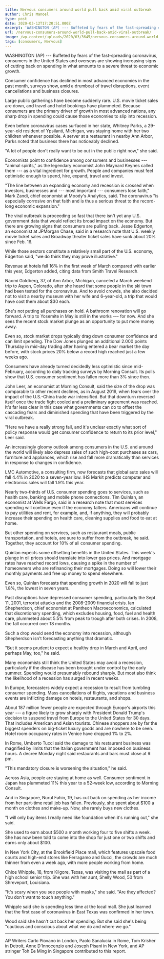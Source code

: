 ```yaml
---
title: Nervous consumers around world pull back amid viral outbreak
author: Chris Manoel
type: post
date: 2020-03-12T17:20:51.000Z
excerpt: 'WASHINGTON (AP) --- Buffeted by fears of the fast-spreading coronavirus, consumers in the United States and overseas are showing increasing signs of cutting back on spending in what amounts to a severe threat to economic growth. Consumer confidence has declined in most advanced economies in the past month, surveys show, amid a drumbeat of travel&hellip;'
url: /nervous-consumers-around-world-pull-back-amid-viral-outbreak/
image: /wp-content/uploads/2020/03/3645/nervous-consumers-around-world-pull-back-amid-viral-outbreak.jpg
tags: [consumers, Nervous]
---
```


WASHINGTON (AP) --- Buffeted by fears of the fast-spreading coronavirus, consumers in the United States and overseas are showing increasing signs of cutting back on spending in what amounts to a severe threat to economic growth.

Consumer confidence has declined in most advanced economies in the past month, surveys show, amid a drumbeat of travel disruptions, event cancellations and business closures.

Large public gatherings have become suddenly rare. U.S. movie ticket sales are down, and travel and hotel bookings have plummeted. Because consumers are the primary driver of growth in most advanced nations, any sharp drop in spending could cause those economies to slip into recession.

Even before coronavirus cases surfaced in her state, Whitney Parks, a 29-year-old resident of Ypsilanti, Michigan, was staying home with her two children whenever possible. A server at a restaurant in nearby Ann Arbor, Parks noted that business there has noticeably declined.

"A lot of people don't really want to be out in the public right now," she said.

Economists point to confidence among consumers and businesses --- "animal spirits," as the legendary economist John Maynard Keynes called them --- as a vital ingredient for growth. People and companies must feel optimistic enough to spend, hire, expand, travel and invest.

"The line between an expanding economy and recession is crossed when investors, businesses and --- most important --- consumers lose faith," Mark Zandi, chief economist at Moody's Analytics, said. The coronavirus "is especially corrosive on that faith and is thus a serious threat to the record-long economic expansion."

The viral outbreak is proceeding so fast that there isn't yet any U.S. government data that would reflect its broad impact on the economy. But there are growing signs that consumers are pulling back. Jesse Edgerton, an economist at JPMorgan Chase, said in a research note that U.S. weekly movie ticket sales and Broadway theater ticket sales have sunk about 20% since Feb. 16.

While those sectors constitute a relatively small part of the U.S. economy, Edgerton said, "we do think they may prove illustrative."

Revenue at hotels fell 16% in the first week of March compared with earlier this year, Edgerton added, citing data from Smith Travel Research.

Naomi Goldberg, 37, of Ann Arbor, Michigan, canceled a March weekend trip to Aspen, Colorado, after she heard that some people in the ski town had been tested for the coronavirus. And to avoid crowds, she also decided not to visit a nearby museum with her wife and 6-year-old, a trip that would have cost them about $30 each.

She's not putting all purchases on hold. A bathroom renovation will go forward. A trip to Yosemite in May is still in the works --- for now. And she sees the recent stock market plunge as an opportunity to put more money away.

Even so, stock market drops typically drag down consumer confidence and can limit spending. The Dow Jones plunged an additional 2.000 points Thursday in mid-day trading after having entered a bear market the day before, with stock prices 20% below a record high reached just a few weeks ago.

Consumers have already turned decidedly less optimistic since mid-February, according to daily tracking surveys by Morning Consult. Its polls show that U.S. consumer sentiment has fallen more than 3% since then.

John Leer, an economist at Morning Consult, said the size of the drop was comparable to other recent declines, as in August 2019, when fears over the impact of the U.S.-China trade war intensified. But that downturn reversed itself once the trade fight cooled and a preliminary agreement was reached. It's far less clear in this case what governments can do to offset the cascading fears and diminished spending that have been triggered by the viral outbreak.

"Here we have a really strong fall, and it's unclear exactly what sort of policy response would get consumer confidence to return to its prior level," Leer said.

An increasingly gloomy outlook among consumers in the U.S. and around the world will likely also depress sales of such high-cost purchases as cars, furniture and appliances, which rise and fall more dramatically than services in response to changes in confidence.

LMC Automotive, a consulting firm, now forecasts that global auto sales  will fall 4.4% in 2020 to a seven-year low. IHS Markit predicts computer and electronics sales will fall 1.9% this year.

Nearly two-thirds of U.S. consumer spending goes to services, such as health care, banking and mobile phone connections. Tim Quinlan, an economist at Wells Fargo, said in a research note that most services spending will continue even if the economy falters. Americans will continue to pay utilities and rent, for example, and, if anything, they will probably increase their spending on health care, cleaning supplies and food to eat at home.

But other spending on services, such as restaurant meals, public transportation, and hotels, are sure to suffer from the outbreak, he said. Together, they account for 10% of all consumer spending.

Quinlan expects some offsetting benefits in the United States. This week's plunge in oil prices should translate into lower gas prices. And mortgage rates have reached record lows, causing a spike in the number of homeowners who are refinancing their mortgages. Doing so will lower their monthly payments and free up money to spend elsewhere.

Even so, Quinlan forecasts that spending growth in 2020 will fall to just 1.8%, the lowest in seven years.

Past disruptions have depressed consumer spending, particularly the Sept. 11, 2001, terrorist attacks and the 2008-2009 financial crisis. Ian Shepherdson, chief economist at Pantheon Macroeconomics, calculated that discretionary spending, which excludes housing, food, fuel and health care, plummeted about 5.5% from peak to trough after both crises. In 2008, the fall occurred over 18 months.

Such a drop would send the economy into recession, although Shepherdson isn't forecasting anything that dramatic.

"But it seems prudent to expect a healthy drop in March and April, and perhaps May, too," he said.

Many economists still think the United States may avoid a recession, particularly if the disease has been brought under control by the early summer. Spending would presumably rebound sharply. But most also think the likelihood of a recession has surged in recent weeks.

In Europe, forecasters widely expect a recession to result from tumbling consumer spending. Mass cancellations of flights, vacations and business events are inflicting damage on hotels, restaurants, and shops.

About 187 million fewer people are expected through Europe's airports this year --- a figure likely to grow sharply with President Donald Trump's decision to suspend travel from Europe to the United States for 30 days. That includes American and Asian tourists. Chinese shoppers are by far the biggest spenders on big-ticket luxury goods and are nowhere to be seen. Hotel room occupancy rates in Venice have dropped 1% to 2%.

In Rome, Umberto Tucci said the damage to his restaurant business was magnified by limits that the Italian government has imposed on business hours. A decree Monday night said restaurants and bars must close at 6 pm.

"This mandatory closure is worsening the situation," he said.

Across Asia, people are staying at home as well. Consumer sentiment in Japan has plummeted 11% this year to a 52-week low, according to Morning Consult.

And in Singapore, Nurul Fahin, 19, has cut back on spending as her income from her part-time retail job has fallen. Previously, she spent about $100 a month on clothes and make-up. Now, she rarely buys new clothes.

"I will only buy items I really need like foundation when it's running out," she said.

She used to earn about $500 a month working four to five shifts a week. She has now been told to come into the shop for just one or two shifts and earns only about $100.

In New York City, at the Brookfield Place mall, which features upscale food courts and high-end stores like Ferragamo and Gucci, the crowds are much thinner from even a week ago, with more people working from home.

Chloe Whipple, 18, from Kilgore, Texas, was visiting the mall as part of a high school senior trip. She was with her aunt, Shelly Wood, 50 from Shreveport, Louisiana.

"It's scary when you see people with masks," she said. "Are they affected? You don't want to touch anything."

Whipple said she is spending less time at the local mall. She just learned that the first case of coronavirus in East Texas was confirmed in her town.

Wood said she hasn't cut back her spending. But she said she's being "cautious and conscious about what we do and where we go."

* * *

AP Writers Carlo Piovano in London, Paolo Sanalucia in Rome, Tom Krisher in Detroit, Anne D'Innocenzio and Joseph Pisani in New York, and AP stringer Toh Ee Ming in Singapore contributed to this report.
